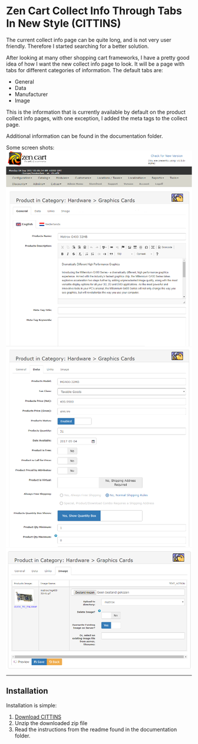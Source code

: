 # Zen Cart Collect Info Through Tabs In New Style (CITTINS)

The current collect info page can be quite long, and is not very user friendly. Therefore I started searching for a better solution.

After looking at many other shopping cart frameworks, I have a pretty good idea of how I want the new  collect info page to look.
It will be a page with tabs for different categories of information. The default tabs are:
 - General
 - Data
 - Manufacturer
 - Image
 
This is the information that is currently available by default on the product collect info pages, with one exception, I added the meta tags to the collect page.

Additional information can be found in the documentation folder.

Some screen shots:
![screenshot1](/docs/images/collect_info_01.png)
![screenshot2](/docs/images/collect_info_02.png)
![screenshot3](/docs/images/collect_info_03.png)

--------------------

Installation
------------

Installation is simple:

1. [Download CITTINS](https://github.com/Zen4All-nl/Zen-Cart-Collect-Info-Through-Tabs-In-New-Style/releases)
2. Unzip the downloaded zip file
3. Read the instructions from the readme found in the documentation folder.

